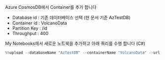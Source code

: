 Azure CosmosDB에서 Container를 추가 합니다  
- Database id : 기존 데이터베이스 선택 (현 문서 기준 AzTestDB)
- Container id : VolcanoData
- Partition Key : /id
- Throughput : 400 

My Notebooks에서 새로운 노트북을 추가하고 아래 쿼리를 수행 합니다 (C#)
``` c#
%%upload --databaseName "AzTestDB" --containerName "VolcanoData" --url "https://raw.githubusercontent.com/Azure-Samples/azure-cosmos-db-sample-data/master/SampleData/VolcanoData.json"
```